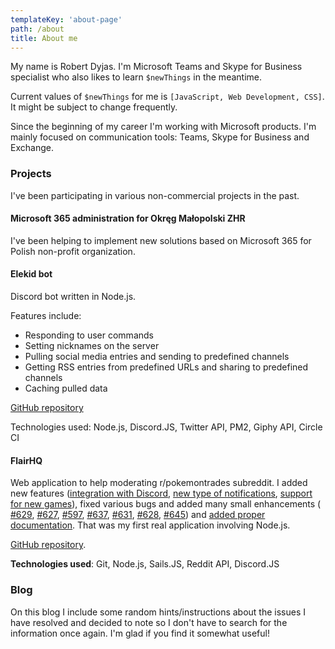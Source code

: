```yaml
---
templateKey: 'about-page'
path: /about
title: About me
---
```

My name is Robert Dyjas. I'm Microsoft Teams and Skype for Business specialist who also likes to learn `$newThings` in the meantime.

Current values of `$newThings` for me is `[JavaScript, Web Development, CSS]`. It might be subject to change frequently.

Since the beginning of my career I'm working with Microsoft products. I'm mainly focused on communication tools: Teams, Skype for Business and Exchange.

### Projects

I've been participating in various non-commercial projects in the past.

#### Microsoft 365 administration for Okręg Małopolski ZHR

I've been helping to implement new solutions based on Microsoft 365 for Polish non-profit organization.


#### Elekid bot

Discord bot written in Node.js.

Features include:
* Responding to user commands
* Setting nicknames on the server
* Pulling social media entries and sending to predefined channels
* Getting RSS entries from predefined URLs and sharing to predefined channels
* Caching pulled data

[GitHub repository](github.com/robdy/elekid-bot)

Technologies used: Node.js, Discord.JS, Twitter API, PM2, Giphy API, Circle CI

#### FlairHQ

Web application to help moderating r/pokemontrades subreddit. I added new features ([integration with Discord](https://github.com/pokemontrades/flairhq/pull/651), [new type of notifications](https://github.com/pokemontrades/flairhq/pull/625), [support for new games](https://github.com/pokemontrades/flairhq/pull/612)), fixed various bugs and added many small enhancements (
[#629](https://github.com/pokemontrades/flairhq/pull/629), 
[#627](https://github.com/pokemontrades/flairhq/pull/627),
[#597](https://github.com/pokemontrades/flairhq/pull/597), 
[#637](https://github.com/pokemontrades/flairhq/pull/637),
[#631](https://github.com/pokemontrades/flairhq/pull/631),
[#628](https://github.com/pokemontrades/flairhq/pull/628),
[#645](https://github.com/pokemontrades/flairhq/pull/645)) and [added proper documentation](https://github.com/pokemontrades/flairhq/pull/599). That was my first real application involving Node.js.

[GitHub repository](https://github.com/pokemontrades/flairhq).

**Technologies used**: Git, Node.js, Sails.JS, Reddit API, Discord.JS

### Blog

On this blog I include some random hints/instructions about the issues I have resolved and decided to note so I don't have to search for the information once again. I'm glad if you find it somewhat useful!